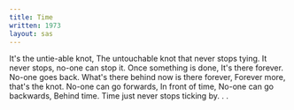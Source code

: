 ```yaml
---
title: Time
written: 1973
layout: sas
---
```


<div class="poem">
It's the untie-able knot,  
The untouchable knot that never stops tying.  
It never stops, no-one can stop it.  
Once something is done,  
It's there forever.  
No-one goes back.  
What's there behind now is there forever,  
Forever more, that's the knot.  
No-one can go forwards,  
In front of time,  
No-one can go backwards,  
Behind time.  
Time just never stops ticking by. . .  
</div>

